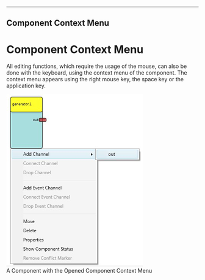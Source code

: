 
---
Component Context Menu
--- 

# Component Context Menu

All editing functions, which require the usage of the mouse, can also be done with the keyboard, using the context menu of the component. The context menu appears using the right mouse key, the space key or the application key.

![Screenshot: Component with Opened Context Menu](img/Component_with_Opened_Context_Menu.jpg "Screenshot: Component with Opened Context Menu")  
A Component with the Opened Component Context Menu